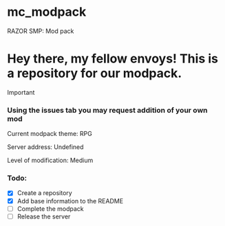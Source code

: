 # mc_modpack
RAZOR SMP: Mod pack

# Hey there, my fellow envoys! This is a repository for our modpack.


> [!IMPORTANT]
> ### Using the issues tab you may request addition of your own mod
> 
> Current modpack theme: RPG
> 
> Server address: Undefined
> 
> Level of modification: Medium

### Todo:
- [x] Create a repository
- [x] Add base information to the README
- [ ] Complete the modpack
- [ ] Release the server  
